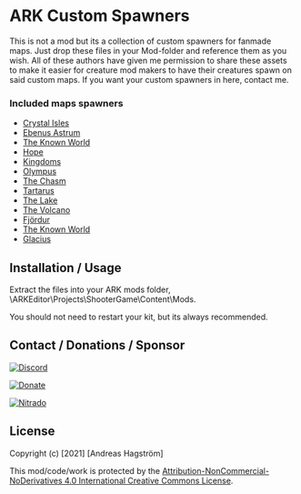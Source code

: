 # ARK Custom Spawners

This is not a mod but its a collection of custom spawners for fanmade maps. Just drop these files in your Mod-folder and reference them as you wish.
All of these authors have given me permission to share these assets to make it easier for creature mod makers to have their creatures spawn on said custom maps. If you want your custom spawners in here, contact me.

### Included maps spawners
* [Crystal Isles](https://steamcommunity.com/sharedfiles/filedetails/?id=804312798)
* [Ebenus Astrum](https://steamcommunity.com/sharedfiles/filedetails/?id=916417001)
* [The Known World](https://steamcommunity.com/sharedfiles/filedetails/?id=1753359782)
* [Hope](https://steamcommunity.com/sharedfiles/filedetails/?id=869946022)
* [Kingdoms](https://steamcommunity.com/sharedfiles/filedetails/?id=1736717251)
* [Olympus](https://steamcommunity.com/sharedfiles/filedetails/?id=970855993)
* [The Chasm](https://steamcommunity.com/sharedfiles/filedetails/?id=1484748491)
* [Tartarus](https://steamcommunity.com/sharedfiles/filedetails/?id=1296355722)
* [The Lake](https://steamcommunity.com/sharedfiles/filedetails/?id=1292749452)
* [The Volcano](https://steamcommunity.com/sharedfiles/filedetails/?id=715028562)
* [Fjördur](https://steamcommunity.com/sharedfiles/filedetails/?id=1838617463)
* [The Known World](https://steamcommunity.com/sharedfiles/filedetails/?id=1753359782)
* [Glacius](https://steamcommunity.com/sharedfiles/filedetails/?id=2293626073)

## Installation / Usage

Extract the files into your ARK mods folder, \ARKEditor\Projects\ShooterGame\Content\Mods\. 

You should not need to restart your kit, but its always recommended.

## Contact / Donations / Sponsor
[![Discord](https://i.imgur.com/DJdX8Sl.png)](https://discord.gg/RjNHWbX)

[![Donate](https://i.imgur.com/aZg9Uef.png)](https://www.paypal.com/cgi-bin/webscr?cmd=_s-xclick&hosted_button_id=VCWZQKLVK35J8)

[![Nitrado](https://i.imgur.com/UnEUi0X.png)](http://nitra.do/prome)

## License

Copyright (c) [2021] [Andreas Hagström]

This mod/code/work is protected by the [Attribution-NonCommercial-NoDerivatives 4.0 International Creative Commons License](https://creativecommons.org/licenses/by-nc-nd/4.0/legalcode).
